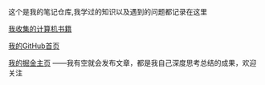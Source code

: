 这个是我的笔记仓库,我学过的知识以及遇到的问题都记录在这里

[我收集的计算机书籍](https://github.com/hxq191830060/Books)

[我的GitHub首页](https://github.com/hxq191830060)

[我的掘金主页](https://juejin.cn/user/2766784438474925)
——我有空就会发布文章，都是我自己深度思考总结的成果，欢迎关注
